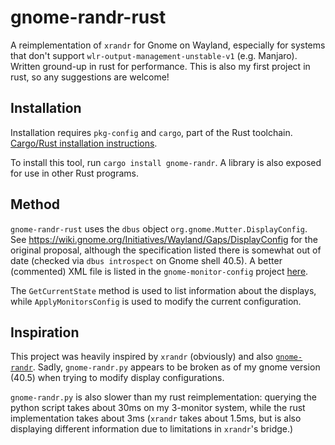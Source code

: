 # gnome-randr-rust

A reimplementation of `xrandr` for Gnome on Wayland, especially for systems that don't support `wlr-output-management-unstable-v1`  (e.g. Manjaro). Written ground-up in rust for performance. This is also my first project in rust, so any suggestions are welcome!

## Installation

Installation requires `pkg-config` and `cargo`, part of the Rust toolchain. [Cargo/Rust installation instructions](https://doc.rust-lang.org/cargo/getting-started/installation.html).

To install this tool, run `cargo install gnome-randr`. A library is also exposed for use in other Rust programs.

## Method

`gnome-randr-rust` uses the `dbus` object `org.gnome.Mutter.DisplayConfig`. See https://wiki.gnome.org/Initiatives/Wayland/Gaps/DisplayConfig for the original proposal, although the specification listed there is somewhat out of date (checked via `dbus introspect` on Gnome shell 40.5). A better (commented) XML file is listed in the `gnome-monitor-config` project [here](https://github.com/jadahl/gnome-monitor-config/blob/master/src/org.gnome.Mutter.DisplayConfig.xml).

The `GetCurrentState` method is used to list information about the displays, while `ApplyMonitorsConfig` is used to modify the current configuration.

## Inspiration

This project was heavily inspired by `xrandr` (obviously) and also [`gnome-randr`](https://gitlab.com/Oschowa/gnome-randr/). Sadly, `gnome-randr.py` appears to be broken as of my gnome version (40.5) when trying to modify display configurations. 

`gnome-randr.py` is also slower than my rust reimplementation: querying the python script takes about 30ms on my 3-monitor system, while the rust implementation takes about 3ms (`xrandr` takes about 1.5ms, but is also displaying different information due to limitations in `xrandr`'s bridge.)
